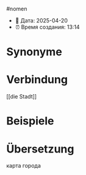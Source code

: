 
#nomen
- 📍 Дата: 2025-04-20
- ⏰ Время создания: 13:14
# Synonyme

# Verbindung 
[[die Stadt]]
# Beispiele

# Übersetzung
карта города